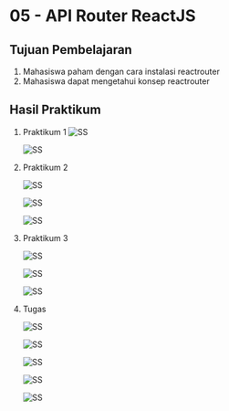 # 05 - API Router ReactJS

## Tujuan Pembelajaran

1. Mahasiswa paham dengan cara instalasi reactrouter
2. Mahasiswa dapat mengetahui konsep reactrouter

## Hasil Praktikum

1. Praktikum 1
   ![SS](img/Screenshot_1.jpg)

   ![SS](img/Screenshot_2.jpg)

2. Praktikum 2

   ![SS](img/Screenshot_3.jpg)

   ![SS](img/Screenshot_4.jpg)

   ![SS](img/Screenshot_5.jpg)

3. Praktikum 3

   ![SS](img/Screenshot_6.jpg)

   ![SS](img/Screenshot_7.jpg)

   ![SS](img/Screenshot_8.jpg)

4. Tugas

   ![SS](img/Screenshot_9.jpg)

   ![SS](img/Screenshot_10.jpg)

   ![SS](img/Screenshot_11.jpg)

   ![SS](img/Screenshot_13.jpg)

   ![SS](img/Screenshot_14.jpg)
